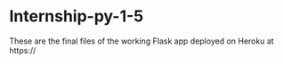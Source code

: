 # Internship-py-1-5

These are the final files of the working Flask app deployed on Heroku at  
https://
